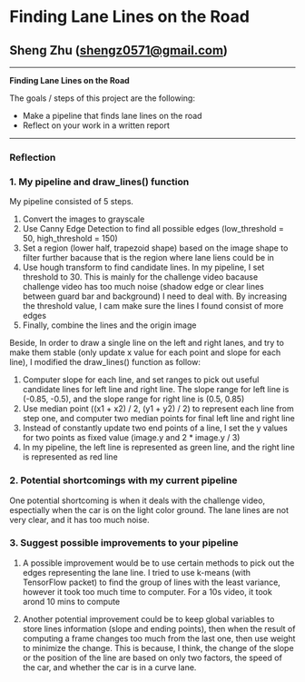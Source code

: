 # **Finding Lane Lines on the Road** 

## Sheng Zhu (shengz0571@gmail.com)

---

**Finding Lane Lines on the Road**

The goals / steps of this project are the following:
* Make a pipeline that finds lane lines on the road
* Reflect on your work in a written report


[//]: # (Image References)

[image1]: ./examples/grayscale.jpg "Grayscale"

---

### Reflection

### 1. My pipeline and draw_lines() function

My pipeline consisted of 5 steps. 
1. Convert the images to grayscale
2. Use Canny Edge Detection to find all possible edges (low_threshold = 50, high_threshold = 150)
3. Set a region (lower half, trapezoid shape) based on the image shape to filter further bacause that is the region where lane liens could be in
4. Use hough transform to find candidate lines. In my pipeline, I set threshold to 30. This is mainly for the challenge video bacause challenge video has too much noise (shadow edge or clear lines between guard bar and background) I need to deal with. By increasing the threshold value, I cam make sure the lines I found consist of more edges
5. Finally, combine the lines and the origin image

Beside, In order to draw a single line on the left and right lanes, and try to make them stable (only update x value for each point and slope for each line), I modified the draw_lines() function as follow:
1. Computer slope for each line, and set ranges to pick out useful candidate lines for left line and right line. The slope range for left line is (-0.85, -0.5), and the slope range for right line is (0.5, 0.85)
2. Use median point ((x1 + x2) / 2, (y1 + y2) / 2) to represent each line from step one, and computer two median points for final left line and right line
3. Instead of constantly update two end points of a line, I set the y values for two points as fixed value (image.y and 2 * image.y / 3)
4. In my pipeline, the left line is represented as green line, and the right line is represented as red line

### 2. Potential shortcomings with my current pipeline


One potential shortcoming is when it deals with the challenge video, espectially when the car is on the light color ground. The lane lines are not very clear, and it has too much noise.


### 3. Suggest possible improvements to your pipeline

1. A possible improvement would be to use certain methods to pick out the edges representing the lane line. I tried to use k-means (with TensorFlow packet) to find the group of lines with the least variance, however it took too much time to computer. For a 10s video, it took arond 10 mins to compute

2. Another potential improvement could be to keep global variables to store lines information (slope and ending points), then when the result of computing a frame changes too much from the last one, then use weight to minimize the change. This is because, I think, the change of the slope or the position of the line are based on only two factors, the speed of the car, and whether the car is in a curve lane.
